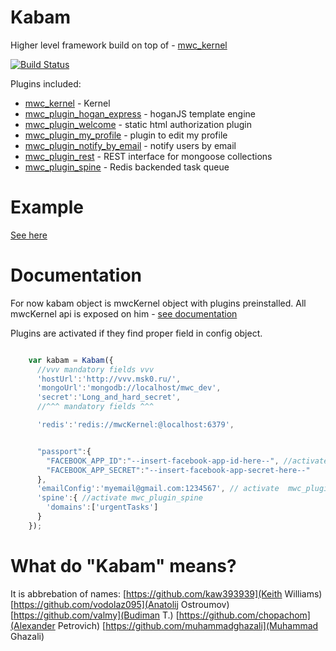 Kabam
========

Higher level framework build on top of - [mwc_kernel](https://github.com/mywebclass/mwc_kernel)

[![Build Status](https://travis-ci.org/mykabam/kabam.png)](https://travis-ci.org/mykabam/kabam)

Plugins included:

- [mwc_kernel](https://github.com/mywebclass/mwc_kernel) - Kernel
- [mwc_plugin_hogan_express](https://github.com/mywebclass/mwc_plugin_hogan_express) - hoganJS template engine
- [mwc_plugin_welcome](https://github.com/mywebclass/mwc_plugin_welcome) - static html authorization plugin
- [mwc_plugin_my_profile](https://github.com/mywebclass/mwc_plugin_my_profile) - plugin to edit my profile
- [mwc_plugin_notify_by_email](https://github.com/mywebclass/mwc_plugin_notify_by_email) - notify users by email
- [mwc_plugin_rest](https://github.com/mywebclass/mwc_plugin_rest) - REST interface for mongoose collections
- [mwc_plugin_spine](https://github.com/mywebclass/mwc_plugin_spine) - Redis backended task queue

Example
=========
[See here](https://github.com/mykabam/kabam/blob/master/example/example.js)

Documentation
=========

For now kabam object is mwcKernel object with plugins preinstalled.
All mwcKernel api is exposed on him - [see documentation](http://ci.monimus.com/docs/#/api)

Plugins are activated if they find proper field in config object.

```javascript

    var kabam = Kabam({
      //vvv mandatory fields vvv
      'hostUrl':'http://vvv.msk0.ru/',
      'mongoUrl':'mongodb://localhost/mwc_dev',
      'secret':'Long_and_hard_secret',
      //^^^ mandatory fields ^^^

      'redis':'redis://mwcKernel:@localhost:6379',


      "passport":{
        "FACEBOOK_APP_ID":"--insert-facebook-app-id-here--", //activate autorization for facebook by /auth/facebook
        "FACEBOOK_APP_SECRET":"--insert-facebook-app-secret-here--"
      },
      'emailConfig':'myemail@gmail.com:1234567', // activate  mwc_plugin_notify_by_email
      'spine':{ //activate mwc_plugin_spine
        'domains':['urgentTasks']
      }
    });

```
What do "Kabam" means?
================

It is abbrebation of names:
[https://github.com/kaw393939](Keith Williams)
[https://github.com/vodolaz095](Anatolij Ostroumov)
[https://github.com/valmy](Budiman T.)
[https://github.com/chopachom](Alexander Petrovich)
[https://github.com/muhammadghazali](Muhammad Ghazali)

